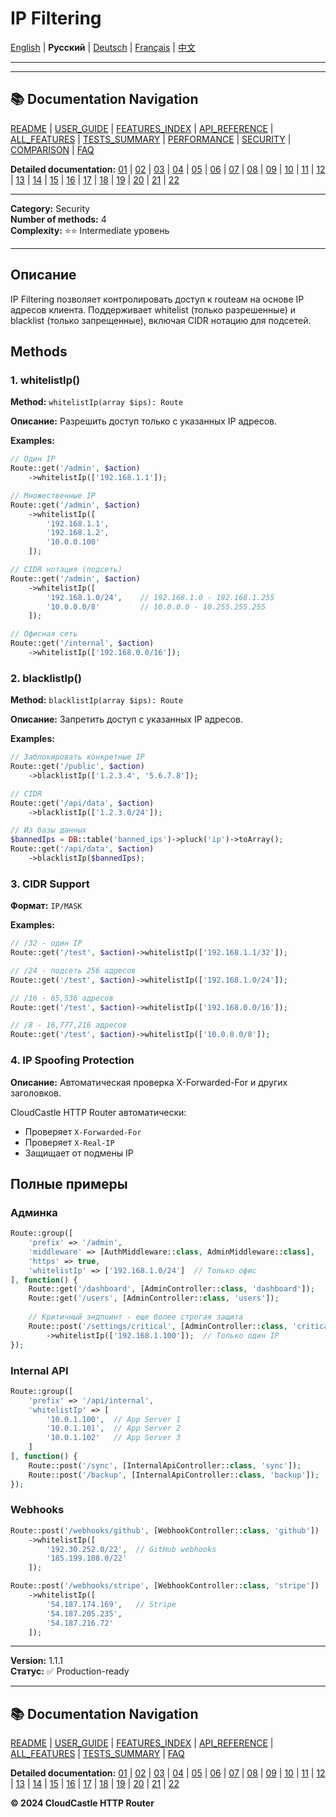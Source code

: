 # IP Filtering

[English](../../en/features/05_IP_FILTERING.md) | **Русский** | [Deutsch](../../de/features/05_IP_FILTERING.md) | [Français](../../fr/features/05_IP_FILTERING.md) | [中文](../../zh/features/05_IP_FILTERING.md)

---







---

## 📚 Documentation Navigation

[README](../../README.md) | [USER_GUIDE](../USER_GUIDE.md) | [FEATURES_INDEX](../FEATURES_INDEX.md) | [API_REFERENCE](../API_REFERENCE.md) | [ALL_FEATURES](../ALL_FEATURES.md) | [TESTS_SUMMARY](../TESTS_SUMMARY.md) | [PERFORMANCE](../PERFORMANCE_ANALYSIS.md) | [SECURITY](../SECURITY_REPORT.md) | [COMPARISON](../COMPARISON.md) | [FAQ](../FAQ.md)

**Detailed documentation:** [01](01_BASIC_ROUTING.md) | [02](02_ROUTE_PARAMETERS.md) | [03](03_ROUTE_GROUPS.md) | [04](04_RATE_LIMITING.md) | [05](05_IP_FILTERING.md) | [06](06_MIDDLEWARE.md) | [07](07_NAMED_ROUTES.md) | [08](08_TAGS.md) | [09](09_HELPER_FUNCTIONS.md) | [10](10_ROUTE_SHORTCUTS.md) | [11](11_ROUTE_MACROS.md) | [12](12_URL_GENERATION.md) | [13](13_EXPRESSION_LANGUAGE.md) | [14](14_CACHING.md) | [15](15_PLUGINS.md) | [16](16_LOADERS.md) | [17](17_PSR_SUPPORT.md) | [18](18_ACTION_RESOLVER.md) | [19](19_STATISTICS.md) | [20](20_SECURITY.md) | [21](21_EXCEPTIONS.md) | [22](22_CLI_TOOLS.md)

---


**Category:** Security  
**Number of methods:** 4  
**Complexity:** ⭐⭐ Intermediate уровень

---

## Описание

IP Filtering позволяет контролировать доступ к routeам на основе IP адресов клиента. Поддерживает whitelist (только разрешенные) и blacklist (только запрещенные), включая CIDR нотацию для подсетей.

## Methods

### 1. whitelistIp()

**Method:** `whitelistIp(array $ips): Route`

**Описание:** Разрешить доступ только с указанных IP адресов.

**Examples:**

```php
// Один IP
Route::get('/admin', $action)
    ->whitelistIp(['192.168.1.1']);

// Множественные IP
Route::get('/admin', $action)
    ->whitelistIp([
        '192.168.1.1',
        '192.168.1.2',
        '10.0.0.100'
    ]);

// CIDR нотация (подсеть)
Route::get('/admin', $action)
    ->whitelistIp([
        '192.168.1.0/24',    // 192.168.1.0 - 192.168.1.255
        '10.0.0.0/8'         // 10.0.0.0 - 10.255.255.255
    ]);

// Офисная сеть
Route::get('/internal', $action)
    ->whitelistIp(['192.168.0.0/16']);
```

### 2. blacklistIp()

**Method:** `blacklistIp(array $ips): Route`

**Описание:** Запретить доступ с указанных IP адресов.

**Examples:**

```php
// Заблокировать конкретные IP
Route::get('/public', $action)
    ->blacklistIp(['1.2.3.4', '5.6.7.8']);

// CIDR
Route::get('/api/data', $action)
    ->blacklistIp(['1.2.3.0/24']);

// Из базы данных
$bannedIps = DB::table('banned_ips')->pluck('ip')->toArray();
Route::get('/api/data', $action)
    ->blacklistIp($bannedIps);
```

### 3. CIDR Support

**Формат:** `IP/MASK`

**Examples:**

```php
// /32 - один IP
Route::get('/test', $action)->whitelistIp(['192.168.1.1/32']);

// /24 - подсеть 256 адресов
Route::get('/test', $action)->whitelistIp(['192.168.1.0/24']);

// /16 - 65,536 адресов
Route::get('/test', $action)->whitelistIp(['192.168.0.0/16']);

// /8 - 16,777,216 адресов
Route::get('/test', $action)->whitelistIp(['10.0.0.0/8']);
```

### 4. IP Spoofing Protection

**Описание:** Автоматическая проверка X-Forwarded-For и других заголовков.

CloudCastle HTTP Router автоматически:
- Проверяет `X-Forwarded-For`
- Проверяет `X-Real-IP`
- Защищает от подмены IP

## Полные примеры

### Админка

```php
Route::group([
    'prefix' => '/admin',
    'middleware' => [AuthMiddleware::class, AdminMiddleware::class],
    'https' => true,
    'whitelistIp' => ['192.168.1.0/24']  // Только офис
], function() {
    Route::get('/dashboard', [AdminController::class, 'dashboard']);
    Route::get('/users', [AdminController::class, 'users']);
    
    // Критичный эндпоинт - еще более строгая защита
    Route::post('/settings/critical', [AdminController::class, 'critical'])
        ->whitelistIp(['192.168.1.100']);  // Только один IP
});
```

### Internal API

```php
Route::group([
    'prefix' => '/api/internal',
    'whitelistIp' => [
        '10.0.1.100',  // App Server 1
        '10.0.1.101',  // App Server 2
        '10.0.1.102'   // App Server 3
    ]
], function() {
    Route::post('/sync', [InternalApiController::class, 'sync']);
    Route::post('/backup', [InternalApiController::class, 'backup']);
});
```

### Webhooks

```php
Route::post('/webhooks/github', [WebhookController::class, 'github'])
    ->whitelistIp([
        '192.30.252.0/22',  // GitHub webhooks
        '185.199.108.0/22'
    ]);

Route::post('/webhooks/stripe', [WebhookController::class, 'stripe'])
    ->whitelistIp([
        '54.187.174.169',   // Stripe
        '54.187.205.235',
        '54.187.216.72'
    ]);
```

---

**Version:** 1.1.1  
**Статус:** ✅ Production-ready


---

## 📚 Documentation Navigation

[README](../../README.md) | [USER_GUIDE](../USER_GUIDE.md) | [FEATURES_INDEX](../FEATURES_INDEX.md) | [API_REFERENCE](../API_REFERENCE.md) | [ALL_FEATURES](../ALL_FEATURES.md) | [TESTS_SUMMARY](../TESTS_SUMMARY.md) | [FAQ](../FAQ.md)

**Detailed documentation:** [01](01_BASIC_ROUTING.md) | [02](02_ROUTE_PARAMETERS.md) | [03](03_ROUTE_GROUPS.md) | [04](04_RATE_LIMITING.md) | [05](05_IP_FILTERING.md) | [06](06_MIDDLEWARE.md) | [07](07_NAMED_ROUTES.md) | [08](08_TAGS.md) | [09](09_HELPER_FUNCTIONS.md) | [10](10_ROUTE_SHORTCUTS.md) | [11](11_ROUTE_MACROS.md) | [12](12_URL_GENERATION.md) | [13](13_EXPRESSION_LANGUAGE.md) | [14](14_CACHING.md) | [15](15_PLUGINS.md) | [16](16_LOADERS.md) | [17](17_PSR_SUPPORT.md) | [18](18_ACTION_RESOLVER.md) | [19](19_STATISTICS.md) | [20](20_SECURITY.md) | [21](21_EXCEPTIONS.md) | [22](22_CLI_TOOLS.md)

**© 2024 CloudCastle HTTP Router**
